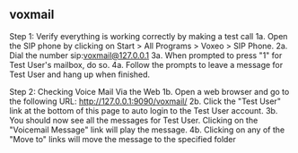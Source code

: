 voxmail
----
Step 1: Verify everything is working correctly by making a test call
1a. Open the SIP phone by clicking on Start > All Programs > Voxeo > SIP Phone.
2a. Dial the number sip:voxmail@127.0.0.1
3a. When prompted to press "1" for Test User's mailbox, do so.
4a. Follow the prompts to leave a message for Test User and hang up when finished.

Step 2: Checking Voice Mail Via the Web
1b. Open a web browser and go to the following URL: http://127.0.0.1:9090/voxmail/
2b. Click the "Test User" link at the bottom of this page to auto login to the Test User account.
3b. You should now see all the messages for Test User. Clicking on the "Voicemail Message" link will play the message.
4b. Clicking on any of the "Move to" links will move the message to the specified folder

